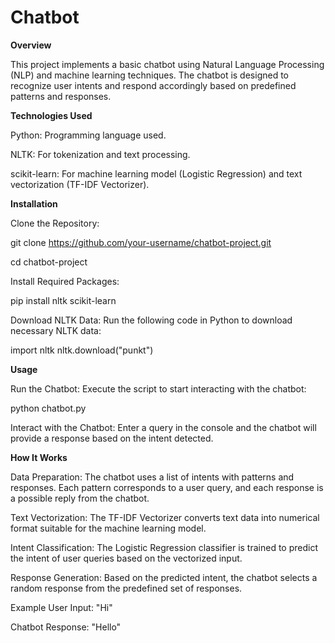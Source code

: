 # Chatbot
**Overview**

This project implements a basic chatbot using Natural Language Processing (NLP) and machine learning techniques. The chatbot is designed to recognize user intents and respond accordingly based on predefined patterns and responses.


**Technologies Used**

Python: Programming language used.

NLTK: For tokenization and text processing.

scikit-learn: For machine learning model (Logistic Regression) and text vectorization (TF-IDF Vectorizer).

**Installation**

Clone the Repository:


git clone
https://github.com/your-username/chatbot-project.git

cd 
chatbot-project

Install Required Packages:

pip install nltk scikit-learn

Download NLTK Data: Run the following code in Python to download necessary NLTK data:


import nltk
nltk.download("punkt")

**Usage**

Run the Chatbot: Execute the script to start interacting with the chatbot:

python chatbot.py

Interact with the Chatbot: Enter a query in the console and the chatbot will provide a response based on the intent detected.


**How It Works**

Data Preparation: The chatbot uses a list of intents with patterns and responses. Each pattern corresponds to a user query, and each response is a possible reply from the chatbot.


Text Vectorization: The TF-IDF Vectorizer converts text data into numerical format suitable for the machine learning model.


Intent Classification: The Logistic Regression classifier is trained to predict the intent of user queries based on the vectorized input.

Response Generation: Based on the predicted intent, the chatbot selects a random response from the predefined set of responses.

Example
User Input: "Hi"

Chatbot Response: "Hello"
